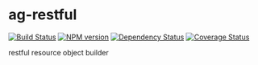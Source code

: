 ag-restful
========

[![Build Status](http://img.shields.io/travis/AppGyver/ag-restful/master.svg)](https://travis-ci.org/AppGyver/ag-restful)
[![NPM version](http://img.shields.io/npm/v/ag-restful.svg)](https://www.npmjs.org/package/ag-restful)
[![Dependency Status](http://img.shields.io/david/AppGyver/ag-restful.svg)](https://david-dm.org/AppGyver/ag-restful)
[![Coverage Status](https://img.shields.io/coveralls/AppGyver/ag-restful.svg)](https://coveralls.io/r/AppGyver/ag-restful)

restful resource object builder
